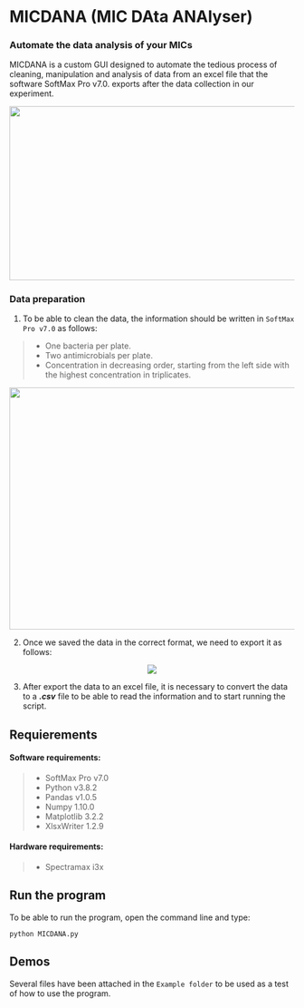 # MICDANA (MIC DAta ANAlyser) 

### Automate the data analysis of your MICs
MICDANA is a custom GUI designed to automate the tedious process of cleaning, manipulation and analysis of data from an excel file that 
the software SoftMax Pro v7.0. exports after the data collection in our experiment.

<p align="center">
<img src="https://user-images.githubusercontent.com/51713466/144073450-2db53114-eb01-4d35-bfd4-1c21ccc0b1cb.png" width="620.3" height="306.7" />
</p>

### Data preparation

1. To be able to clean the data, the information should be written in `SoftMax Pro v7.0` as follows:

> * One bacteria per plate.
> * Two antimicrobials per plate.    
> * Concentration in decreasing order, starting from the left side with the highest concentration in triplicates.

<p align="center">
<img src="https://user-images.githubusercontent.com/51713466/144073727-ca385711-a754-4ce7-ba33-07a80544f00d.png" width="588.7" height="426.7" />
</p>

2. Once we saved the data in the correct format, we need to export it as follows:

<p align="center">
<img src="https://user-images.githubusercontent.com/51713466/144073897-10faf00d-251d-4432-a3f0-721d5e2dbe6e.png"/>
</p>

3. After export the data to an excel file, it is necessary to convert the data to a ***.csv*** file to be able to read the information and to start running the script.

## Requierements
#### Software requirements:
> * SoftMax Pro v7.0  
> * Python v3.8.2
> * Pandas v1.0.5
> * Numpy 1.10.0
> * Matplotlib 3.2.2
> * XlsxWriter 1.2.9
> 
#### Hardware requirements:
> * Spectramax i3x

## Run the program
To be able to run the program, open the command line and type:

 `python MICDANA.py`

## Demos 
Several files have been attached in the `Example folder` to be used as a test of how to use the program.

